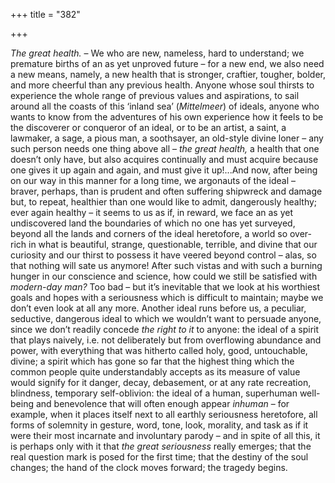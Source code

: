 +++
title = "382"

+++

*The great health.* – We who are new, nameless, hard to understand; we premature births of an as yet unproved future – for a new end, we also need a new means, namely, a new health that is stronger, craftier, tougher, bolder, and more cheerful than any previous health. Anyone whose soul thirsts to experience the whole range of previous values and aspirations, to sail around all the coasts of this ‘inland sea’ \(*Mittelmeer*\) of ideals, anyone who wants to know from the adventures of his own experience how it feels to be the discoverer or conqueror of an ideal, or to be an artist, a saint, a lawmaker, a sage, a pious man, a soothsayer, an old-style divine loner – any such person needs one thing above all – *the great health,* a health that one doesn’t only have, but also acquires continually and must acquire because one gives it up again and again, and must give it up\!...And now, after being on our way in this manner for a long time, we argonauts of the ideal – braver, perhaps, than is prudent and often suffering shipwreck and damage but, to repeat, healthier than one would like to admit, dangerously healthy; ever again healthy – it seems to us as if, in reward, we face an as yet undiscovered land the boundaries of which no one has yet surveyed, beyond all the lands and corners of the ideal heretofore, a world so over-rich in what is beautiful, strange, questionable, terrible, and divine that our curiosity and our thirst to possess it have veered beyond control – alas, so that nothing will sate us anymore\! After such vistas and with such a burning hunger in our conscience and science, how could we still be satisfied with *modern-day man?* Too bad – but it’s inevitable that we look at his worthiest goals and hopes with a seriousness which is difficult to maintain; maybe we don’t even look at all any more. Another ideal runs before us, a peculiar, seductive, dangerous ideal to which we wouldn’t want to persuade anyone, since we don’t readily concede *the right to it* to anyone: the ideal of a spirit that plays naively, i.e. not deliberately but from overflowing abundance and power, with everything that was hitherto called holy, good, untouchable, divine; a spirit which has gone so far that the highest thing which the common people quite understandably accepts as its measure of value would signify for it danger, decay, debasement, or at any rate recreation, blindness, temporary self-oblivion: the ideal of a human, superhuman well-being and benevolence that will often enough appear *inhuman* – for example, when it places itself next to all earthly seriousness heretofore, all forms of solemnity in gesture, word, tone, look, morality, and task as if it were their most incarnate and involuntary parody – and in spite of all this, it is perhaps only with it that *the great seriousness* really emerges; that the real question mark is posed for the first time; that the destiny of the soul changes; the hand of the clock moves forward; the tragedy begins.


